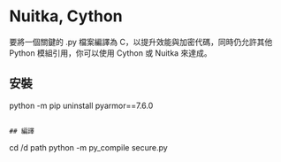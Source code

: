 # Nuitka, Cython
要將一個關鍵的 .py 檔案編譯為 C，以提升效能與加密代碼，同時仍允許其他 Python 模組引用，你可以使用 Cython 或 Nuitka 來達成。

## 安裝
python -m pip uninstall pyarmor==7.6.0



```

## 編譯

```
cd /d path
python -m py_compile secure.py
```